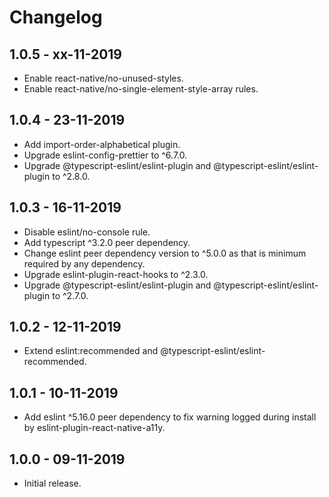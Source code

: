 # Changelog

## 1.0.5 - xx-11-2019

- Enable react-native/no-unused-styles.
- Enable react-native/no-single-element-style-array rules.

## 1.0.4 - 23-11-2019

- Add import-order-alphabetical plugin.
- Upgrade eslint-config-prettier to ^6.7.0.
- Upgrade @typescript-eslint/eslint-plugin and @typescript-eslint/eslint-plugin to ^2.8.0.

## 1.0.3 - 16-11-2019

- Disable eslint/no-console rule.
- Add typescript ^3.2.0 peer dependency.
- Change eslint peer dependency version to ^5.0.0 as that is minimum required by any dependency.
- Upgrade eslint-plugin-react-hooks to ^2.3.0.
- Upgrade @typescript-eslint/eslint-plugin and @typescript-eslint/eslint-plugin to ^2.7.0.

## 1.0.2 - 12-11-2019

- Extend eslint:recommended and @typescript-eslint/eslint-recommended.

## 1.0.1 - 10-11-2019

- Add eslint ^5.16.0 peer dependency to fix warning logged during install by eslint-plugin-react-native-a11y.

## 1.0.0 - 09-11-2019

- Initial release.
